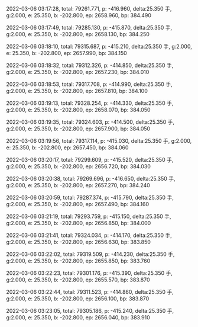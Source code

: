 2022-03-06 03:17:28, total: 79261.771, p: -416.960, delta:25.350 手, g:2.000, e: 25.350, b: -202.800, ep: 2658.960, bp: 384.490

2022-03-06 03:17:49, total: 79285.130, p: -415.870, delta:25.350 手, g:2.000, e: 25.350, b: -202.800, ep: 2658.130, bp: 384.250

2022-03-06 03:18:10, total: 79315.687, p: -415.210, delta:25.350 手, g:2.000, e: 25.350, b: -202.800, ep: 2657.990, bp: 384.150

2022-03-06 03:18:32, total: 79312.326, p: -414.850, delta:25.350 手, g:2.000, e: 25.350, b: -202.800, ep: 2657.230, bp: 384.010

2022-03-06 03:18:53, total: 79317.708, p: -414.990, delta:25.350 手, g:2.000, e: 25.350, b: -202.800, ep: 2657.810, bp: 384.100

2022-03-06 03:19:13, total: 79328.254, p: -414.330, delta:25.350 手, g:2.000, e: 25.350, b: -202.800, ep: 2658.070, bp: 384.050

2022-03-06 03:19:35, total: 79324.603, p: -414.500, delta:25.350 手, g:2.000, e: 25.350, b: -202.800, ep: 2657.900, bp: 384.050

2022-03-06 03:19:56, total: 79317.114, p: -415.030, delta:25.350 手, g:2.000, e: 25.350, b: -202.800, ep: 2657.450, bp: 384.060

2022-03-06 03:20:17, total: 79299.609, p: -415.520, delta:25.350 手, g:2.000, e: 25.350, b: -202.800, ep: 2656.720, bp: 384.030

2022-03-06 03:20:38, total: 79269.696, p: -416.650, delta:25.350 手, g:2.000, e: 25.350, b: -202.800, ep: 2657.270, bp: 384.240

2022-03-06 03:20:59, total: 79287.374, p: -415.790, delta:25.350 手, g:2.000, e: 25.350, b: -202.800, ep: 2657.490, bp: 384.160

2022-03-06 03:21:19, total: 79293.759, p: -415.150, delta:25.350 手, g:2.000, e: 25.350, b: -202.800, ep: 2656.850, bp: 384.000

2022-03-06 03:21:41, total: 79324.034, p: -414.170, delta:25.350 手, g:2.000, e: 25.350, b: -202.800, ep: 2656.630, bp: 383.850

2022-03-06 03:22:02, total: 79319.509, p: -414.230, delta:25.350 手, g:2.000, e: 25.350, b: -202.800, ep: 2655.850, bp: 383.760

2022-03-06 03:22:23, total: 79301.176, p: -415.390, delta:25.350 手, g:2.000, e: 25.350, b: -202.800, ep: 2655.570, bp: 383.870

2022-03-06 03:22:44, total: 79311.523, p: -414.860, delta:25.350 手, g:2.000, e: 25.350, b: -202.800, ep: 2656.100, bp: 383.870

2022-03-06 03:23:05, total: 79305.186, p: -415.240, delta:25.350 手, g:2.000, e: 25.350, b: -202.800, ep: 2656.040, bp: 383.910